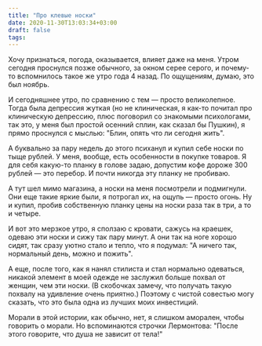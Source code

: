 ```yaml
---
title: "Про клевые носки"
date: 2020-11-30T13:03:34+03:00
draft: false
tags:
---
```


Хочу признаться, погода, оказывается, влияет даже на меня. Утром сегодня проснулся позже обычного, за окном серее серого, и почему-то вспомнилось такое же утро года 4 назад. По ощущениям, думаю, это был ноябрь.

И сегодняшнее утро, по сравнению с тем — просто великолепное. Тогда была депрессия жуткая (но не клиническая, я как-то почитал про клиническую депрессию, плюс поговорил со знакомыми психологами, так это, у меня был простой осенний сплин, как сказал бы Пушкин), я прямо проснулся с мыслью: "Блин, опять что ли сегодня жить".

<!--more-->

А буквально за пару недель до этого психанул и купил себе носки по тыще рублей. У меня, вообще, есть особенности в покупке товаров. Я для себя какую-то планку в голове задаю, допустим кофе дороже 300 рублей — это перебор. И почти никогда эту планку не пробиваю.

А тут шел мимо магазина, а носки на меня посмотрели и подмигнули. Они еще такие яркие были, я потрогал их, на ощупь — просто огонь. Ну и купил, пробив собственную планку цены на носки раза так в три, а то и четыре.

И вот это мерзкое утро, я сползаю с кровати, сажусь на краешек, одеваю эти носки и сижу так пару минут. А они так на ноге хорошо сидят, так сразу уютно стало и тепло, что я подумал: "А ничего так, нормальный день, можно и пожить".

А еще, после того, как я нанял стилиста и стал нормально одеваться, никакой элемент в моей одежде не заслужил больше похвал от женщин, чем эти носки. (В скобочках замечу, что получать такую похвалу на удивление очень приятно.) Поэтому с чистой совестью могу сказать, что это была одна из лучших моих инвестиций.

Морали в этой истории, как обычно, нет, я слишком аморален, чтобы говорить о морали. Но вспоминаются строчки Лермонтова: "После этого говорите, что душа не зависит от тела!"
